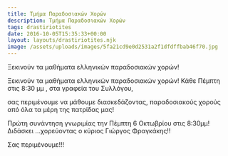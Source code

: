 ```yaml
---
title: Τμήμα Παραδοσιακών Χορών
description: Τμήμα Παραδοσιακών Χορών
tags: drastiriotites
date: 2016-10-05T15:35:33+00:00
layout: layouts/drastiriotites.njk
image: /assets/uploads/images/5fa21cd9e0d2531a2f1dfdffbab46f70.jpg
---
```

Ξεκινούν τα μαθήματα ελληνικών παραδοσιακών χορών!
<!-- excerpt -->
Ξεκινούν τα μαθήματα ελληνικών παραδοσιακών χορών!
Κάθε Πέμπτη στις 8:30 μμ , στα γραφεία του Συλλόγου,

σας περιμένουμε να μάθουμε διασκεδάζοντας, παραδοσιακούς χορούς από όλα τα μέρη της πατρίδας μας!

Πρώτη συνάντηση γνωριμίας την Πέμπτη 6 Οκτωβρίου στις 8:30μμ!
Διδάσκει ...χορεύοντας ο κύριος Γιώργος Φραγκάκης!!

Σας περιμένουμε!!!
